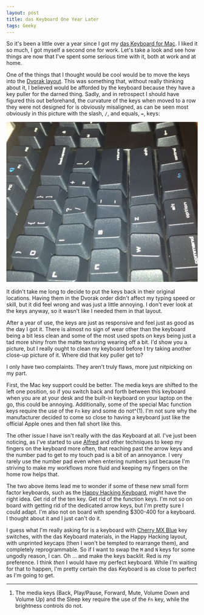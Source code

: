 ```yaml
---
layout: post
title: das Keyboard One Year Later
tags: Geeky
---
```


So it's been a little over a year since I got my [das Keyboard for Mac][das_keyboard]. I liked it so much, I got myself a second one for work. Let's take a look and see how things are now that I've spent some serious time with it, both at work and at home.

One of the things that I thought would be cool would be to move the keys into the [Dvorak layout][dvorak]. This was something that, without really thinking about it, I believed would be afforded by the keyboard because they have a key puller for the darned thing. Sadly, and in retrospect I should have figured this out beforehand, the curvature of the keys when moved to a row they were not designed for is obviously misaligned, as can be seen most obviously in this picture with the slash, `/`, and equals, `=`, keys:

![Keys misaligned](/images/IMG_0275.jpg)

It didn't take me long to decide to put the keys back in their original locations. Having them in the Dvorak order didn't affect my typing speed or skill, but it did feel wrong and was just a little annoying. I don't ever look at the keys anyway, so it wasn't like I needed them in that layout.

After a year of use, the keys are just as responsive and feel just as good as the day I got it. There is almost no sign of wear other than the keyboard being a bit less clean and some of the most used spots on keys being just a tad more shiny from the matte texturing wearing off a bit. I'd show you a picture, but I really ought to clean my keyboard before I try taking another close-up picture of it. Where did that key puller get to?

I only have two complaints. They aren't truly flaws, more just nitpicking on my part.

First, the Mac key support could be better. The media keys are shifted to the left one position, so if you switch back and forth between this keyboard when you are at your desk and the built-in keyboard on your laptop on the go, this could be annoying. Additionally, some of the special Mac function keys require the use of the `Fn` key and some do not^(1). I'm not sure why the manufacturer decided to come so close to having a keyboard just like the official Apple ones and then fall short like this.

The other issue I have isn't really with the das Keyboard at all. I've just been noticing, as I've started to use [Alfred][alfred] and other techniques to keep my fingers on the keyboard more often, that reaching past the arrow keys and the number pad to get to my touch pad is a bit of an annoyance. I very rarely use the number pad even when entering numbers just because I'm striving to make my workflows more fluid and keeping my fingers on the home row helps that.

The two above items lead me to wonder if some of these new small form factor keyboards, such as the [Happy Hacking Keyboard][hhkb], might have the right idea. Get rid of the ten key. Get rid of the function keys. I'm not so on board with getting rid of the dedicated arrow keys, but I'm pretty sure I could adapt. I'm also not on board with spending $300-400 for a keyboard. I thought about it and I just can't do it.

I guess what I'm really asking for is a keyboard with [Cherry MX Blue][cherry] key switches, with the das Keyboard materials, in the Happy Hacking layout, with unprinted keycaps (then I won't be tempted to rearrange them), and completely reprogrammable. So if I want to swap the `M` and `N` keys for some ungodly reason, I can. Oh ... and make the keys backlit. Red is my preference. I think *then* I would have my perfect keyboard. While I'm waiting for that to happen, I'm pretty certain the das Keyboard is as close to perfect as I'm going to get.

-----

1. The media keys (Back, Play/Pause, Forward, Mute, Volume Down and Volume Up) and the Sleep key require the use of the `Fn` key, while the brightness controls do not.

[alfred]: http://www.alfredapp.com
[cherry]: http://www.daskeyboard.com/blog/?page_id=1458
[das_keyboard]: http://www.daskeyboard.com/model-s-professional-for-mac/
[dvorak]: http://en.wikipedia.org/wiki/Dvorak_Simplified_Keyboard
[hhkb]: http://elitekeyboards.com/products.php?sub=pfu_keyboards,hhkbpro2&pid=pdkb400w

